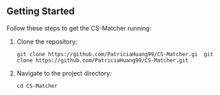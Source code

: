 ## Getting Started

Follow these steps to get the CS-Matcher running:

1. Clone the repository:

   ```shell
   git clone https://github.com/PatriciaHuang99/CS-Matcher.gi  git clone https://github.com/PatriciaHuang99/CS-Matcher.git

   ```

2. Navigate to the project directory:

   ```shell
   cd CS-Matcher

   ```
